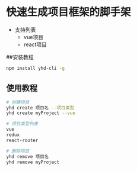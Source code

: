# 快速生成项目框架的脚手架

+ 支持列表
    + vue项目
    + react项目
    
##安装教程
```bash
npm install yhd-cli -g
```

## 使用教程

``` bash
# 创建项目
yhd create 项目名 --项目类型
yhd create myProject --vue

# 项目类型列表
vue
redux
react-router

# 删除项目
yhd remove 项目名
yhd remove myProject

```
